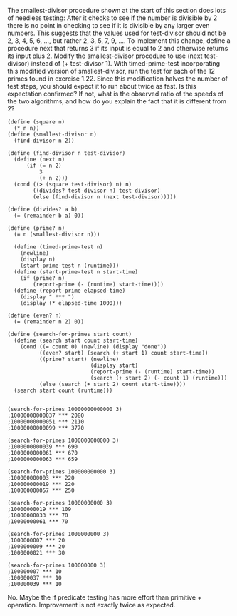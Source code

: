 The smallest-divisor procedure shown at the start of this section does lots of needless testing: After it checks to see if the number is divisible by 2 there is no point in checking to see if it is divisible by any larger even numbers. This suggests that the values used for test-divisor should not be 2, 3, 4, 5, 6, ..., but rather 2, 3, 5, 7, 9, .... To implement this change, define a procedure next that returns 3 if its input is equal to 2 and otherwise returns its input plus 2. Modify the smallest-divisor procedure to use (next test-divisor) instead of (+ test-divisor 1). With timed-prime-test incorporating this modified version of smallest-divisor, run the test for each of the 12 primes found in exercise 1.22. Since this modification halves the number of test steps, you should expect it to run about twice as fast. Is this expectation confirmed? If not, what is the observed ratio of the speeds of the two algorithms, and how do you explain the fact that it is different from 2?

```
(define (square n)
  (* n n))
(define (smallest-divisor n)
  (find-divisor n 2))

(define (find-divisor n test-divisor)
  (define (next n)
      (if (= n 2)
          3
          (+ n 2)))
  (cond ((> (square test-divisor) n) n)
        ((divides? test-divisor n) test-divisor)
        (else (find-divisor n (next test-divisor)))))

(define (divides? a b)
  (= (remainder b a) 0))

(define (prime? n)
  (= n (smallest-divisor n)))

  (define (timed-prime-test n)
    (newline)
    (display n)
    (start-prime-test n (runtime)))
  (define (start-prime-test n start-time)
    (if (prime? n)
        (report-prime (- (runtime) start-time))))
  (define (report-prime elapsed-time)
    (display " *** ")
    (display (* elapsed-time 1000)))

(define (even? n)
  (= (remainder n 2) 0))

(define (search-for-primes start count)
  (define (search start count start-time)
    (cond ((= count 0) (newline) (display "done"))
          ((even? start) (search (+ start 1) count start-time))
          ((prime? start) (newline)
                          (display start)
                          (report-prime (- (runtime) start-time))
                          (search (+ start 2) (- count 1) (runtime)))
          (else (search (+ start 2) count start-time))))
  (search start count (runtime)))


(search-for-primes 10000000000000 3)
;10000000000037 *** 2080
;10000000000051 *** 2110
;10000000000099 *** 3770

(search-for-primes 1000000000000 3)
;1000000000039 *** 690
;1000000000061 *** 670
;1000000000063 *** 659

(search-for-primes 100000000000 3)
;100000000003 *** 220
;100000000019 *** 220
;100000000057 *** 250

(search-for-primes 10000000000 3)
;10000000019 *** 109
;10000000033 *** 70
;10000000061 *** 70

(search-for-primes 1000000000 3)
;1000000007 *** 20
;1000000009 *** 20
;1000000021 *** 30

(search-for-primes 100000000 3)
;100000007 *** 10
;100000037 *** 10
;100000039 *** 10
```

No.  Maybe the if predicate testing has more effort than primitive + operation.
Improvement is not exactly twice as expected.
